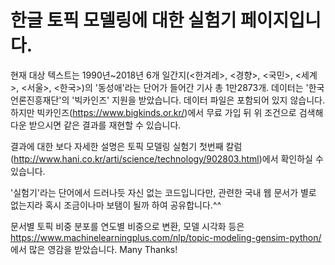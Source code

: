 # 한글 토픽 모델링에 대한 실험기 페이지입니다.

현재 대상 텍스트는 1990년~2018년 6개 일간지(<한겨레>, <경향>, <국민>, <세계>, <서울>, <한국>)의 
'동성애'라는 단어가 들어간 기사 총 1만2873개. 
데이터는 '한국언론진흥재단'의 '빅카인즈' 지원을 받았습니다. 
데이터 파일은 포함되어 있지 않습니다. 하지만 빅카인즈(https://www.bigkinds.or.kr/)에서 
무료 가입 뒤 위 조건으로 검색해 다운 받으시면 같은 결과를 재현할 수 있습니다. 

결과에 대한 보다 자세한 설명은
토픽 모델링 실험기 첫번째 칼럼(http://www.hani.co.kr/arti/science/technology/902803.html)에서 확인하실 수 있습니다.

'실험기'라는 단어에서 드러나듯 자신 없는 코드입니다만, 
관련한 국내 웹 문서가 별로 없는지라 혹시 조금이나마 보탬이 될까 하여 공유합니다.^^

문서별 토픽 비중 분포를 연도별 비중으로 변환, 모델 시각화 등은
https://www.machinelearningplus.com/nlp/topic-modeling-gensim-python/
에서 많은 영감을 받았습니다. Many Thanks!
